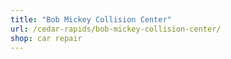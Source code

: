 ```yaml
---
title: "Bob Mickey Collision Center"
url: /cedar-rapids/bob-mickey-collision-center/
shop: car repair
---
```


